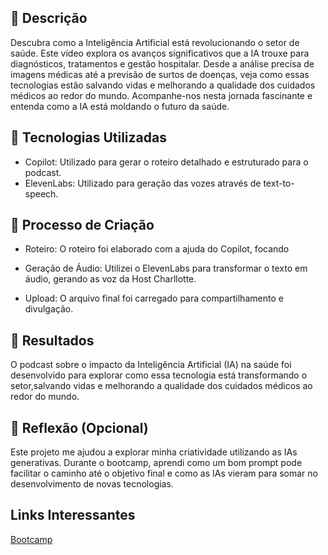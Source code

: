 ## 📒 Descrição

Descubra como a Inteligência Artificial está revolucionando o setor de saúde. Este vídeo explora os avanços significativos que a IA trouxe para diagnósticos, tratamentos e gestão hospitalar. Desde a análise precisa de imagens médicas até a previsão de surtos de doenças, veja como essas tecnologias estão salvando vidas e melhorando a qualidade dos cuidados médicos ao redor do mundo. Acompanhe-nos nesta jornada fascinante e entenda como a IA está moldando o futuro da saúde.

## 🤖 Tecnologias Utilizadas

* Copilot: Utilizado para gerar o roteiro detalhado e estruturado para o podcast.
* ElevenLabs: Utilizado para geração das vozes através de text-to-speech.
  
## 🧐 Processo de Criação

* Roteiro: O roteiro foi elaborado com a ajuda do Copilot, focando 

* Geração de Áudio: Utilizei o ElevenLabs para transformar o texto em áudio, gerando as voz da Host Charllotte.

* Upload: O arquivo final foi carregado para compartilhamento e divulgação.


## 🚀 Resultados
O podcast sobre o impacto da Inteligência Artificial (IA) na saúde foi desenvolvido para explorar como essa tecnologia está transformando o setor,salvando vidas e melhorando a qualidade dos cuidados médicos ao redor do mundo.

## 💭 Reflexão (Opcional)
Este projeto me ajudou a explorar minha criatividade utilizando as IAs generativas. Durante o bootcamp, aprendi como um bom prompt pode facilitar o caminho até o objetivo final e como as IAs vieram para somar no desenvolvimento de novas tecnologias.

## Links Interessantes

[Bootcamp](https://www.dio.me/bootcamp/microsoft-copilot-ai)


